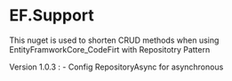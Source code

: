 # EF.Support

This nuget is used to shorten CRUD methods when using EntityFramworkCore_CodeFirt with Repositotry Pattern

Version 1.0.3 :
	- Config RepositoryAsync for asynchronous